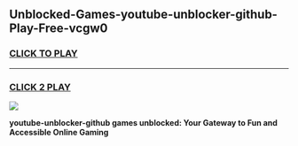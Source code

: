 
## Unblocked-Games-youtube-unblocker-github-Play-Free-vcgw0
<h3>
<a href="https://premium76.site?title=youtube-unblocker-github&ref=10A">CLICK TO PLAY</a></h3>
<hr>

<h3>
<a href="https://premium76.site?title=youtube-unblocker-github&ref=10A">CLICK 2 PLAY</a>
  
</h3>

<a href="https://premium76.site?title=youtube-unblocker-github&ref=10A"><img src="https://clearcache.store/games.png"></a>


**youtube-unblocker-github games unblocked: Your Gateway to Fun and Accessible Online Gaming**
